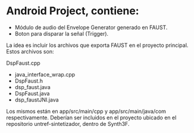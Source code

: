 # Android Project, contiene:
  
  - Módulo de audio del Envelope Generator generado en FAUST.
  - Boton para disparar la señal (Trigger).
  
La idea es incluir los archivos que exporta FAUST en el proyecto principal. Estos archivos son:

  DspFaust.cpp
  - java_interface_wrap.cpp
  - DspFaust.h
  - dsp_faust.java
  - DspFaust.java
  - dsp_faustJNI.java
  
Los mismos están en app/src/main/cpp y app/src/main/java/com respectivamente. Deberían ser incluidos en el proyecto ubicado en el repositorio untref-sintetizador, dentro de Synth3F.
